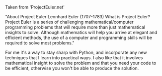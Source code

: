 Taken from 'ProjectEuler.net' 

"About Project Euler
Leonhard Euler (1707-1783)
What is Project Euler?
Project Euler is a series of challenging mathematical/computer programming problems 
that will require more than just mathematical insights to solve. Although mathematics
will help you arrive at elegant and efficient methods, the use of a computer and programming
skills will be required to solve most problems."

For me it's a way to stay sharp with Python, and incorporate any new techniques that I learn
into practical ways. I also like that it involves mathematical insight to solve the problem
and that you need your code to be efficient, otherwise you won't be able to produce the solution.

